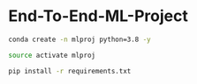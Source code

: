 # End-To-End-ML-Project

```bash
conda create -n mlproj python=3.8 -y
```

```bash
source activate mlproj
```

```bash
pip install -r requirements.txt
```

